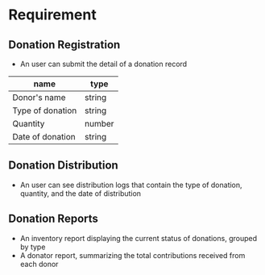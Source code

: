 # Requirement

## Donation Registration

* An user can submit the detail of a donation record

|name | type|
|-----|-----|
|Donor's name | string|
|Type of donation| string|
|Quantity| number|
|Date of donation| string|

## Donation Distribution

* An user can see distribution logs that contain the type of donation, quantity, and the date of distribution

## Donation Reports

* An inventory report displaying the current status of donations, grouped by type
* A donator report, summarizing the total contributions received from each donor
